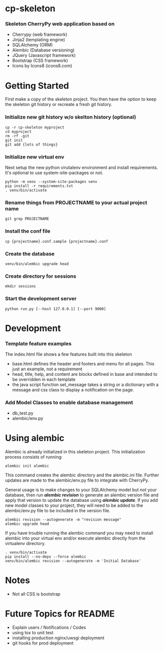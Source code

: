 # cp-skeleton

### Skeleton CherryPy web application based on
- Cherrypy (web framework)
- Jinja2 (templating engine)
- SQLAlchemy (ORM)
- Alembic (Database versioning)
- JQuery (Javascript framework)
- Bootstrap (CSS framework)
- Icons by Icons8 (icons8.com)

# Getting Started
First make a copy of the skeleton project. You then have the option to keep the skeleton git history or recreate a fresh git history.

### Initialize new git history w/o skelton history (optional)
```
cp -r cp-skeleton myproject
cd myproject
rm -rf .git
git init
git add {lots of things}
```

### Initialize new virtual env
Next setup the new python virutalenv environment and install requirements. It's optional to use system-site-packages or not.
```
python -m venv --system-site-packages venv
pip install -r requirements.txt
. venv/bin/activate
```


### Rename things from PROJECTNAME to your actual project name
```
git grep PROJECTNAME
```


### Install the conf file
```
cp {projectname}.conf.sample {projectname}.conf
```

### Create the database
```
venv/bin/alembic upgrade head
```

### Create directory for sessions
```
mkdir sessions
```

### Start the development server
```
python run.py [--host 127.0.0.1] [--port 9000]
```

# Development 

### Template feature examples
The index.html file shows a few features built into this skeleton
- base.html defines the header and footers and menu for all pages. This just an example, not a requirement
- head, title, help, and content are blocks defined in base and intended to be overridden in each template
- the java script function set_message takes a string or a dictionary with a message and  css class to display a notification on the page.

### Add Model Classes to enable database management
- db_test.py
- alembic/env.py

# Using alembic
Alembic is already initialized in this skeleton project. This initialization process consists of running:
```
alembic init alembic
```
This command creates the alembic directory and the alembic.ini file. Further updates are made to the alembic/env.py file to integrate with CherryPy.

General usage is to make changes to your SQLAlchemy model but not your database, then run __*alembic revision*__ to generate an alembic version file and apply that version to update the database using __*alembic update*__. If you add new model classes to your project, they will need to be added to the alembic/env.py file to be included in the version file.

```
alembic revision --autogenerate -m "revision message"
alembic upgrade head
```

If you have trouble running the alembic command you may need to install alembic into your virtual env and/or execute alembic directly from the virtualenv directory.
```
. venv/bin/activate
pip install --no-deps --force alembic
venv/bin/alembic revision --autogenerate -m 'Initial Database'
```


# Notes
- Not all CSS is bootstrap

# Future Topics for README
- Explain users / Notifications / Codes
- using tox to unit test
- installing production nginx/uwsgi deployment
- git hooks for prod deployment
